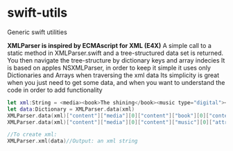 # swift-utils
Generic swift utilities


**XMLParser is inspired by ECMAscript for XML (E4X)**
A simple call to a static method in XMLParser.swift and a tree-structured data set is returned.
You then navigate the tree-structure by dictionary keys and array indecies 
It is based on apples NSXMLParser, in order to keep it simple it uses only Dictionaries and Arrays when traversing the xml data
Its simplicity is great when you just need to get some data, and when you want to understand the code in order to add functionality

```swift
let xml:String = <media><book>The shining</book><music type="digital"></music><media>
let data:Dictionary = XMLParser.data(xml)
XMLParser.data(xml)["content"]["media"][0]["content"]["book"][0]["content"] //Output: The shining
XMLParser.data(xml)["content"]["media"][0]["content"]["music"][0]["attributes"]["type"] //Output: digital

//To create xml:
XMLParser.xml(data)//Output: an xml string
```

